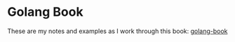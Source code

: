 # Golang Book

These are my notes and examples as I work through this book:
[golang-book](https://www.golang-book.com/books/intro)
